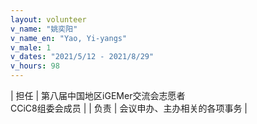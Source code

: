 ```yaml
---
layout: volunteer
v_name: "姚奕阳"
v_name_en: "Yao, Yi-yangs"
v_male: 1
v_dates: "2021/5/12 - 2021/8/29"
v_hours: 98
---
```



| 担任 | 第八届中国地区iGEMer交流会志愿者<br/>CCiC8组委会成员 |
| 负责 | 会议申办、主办相关的各项事务 |
